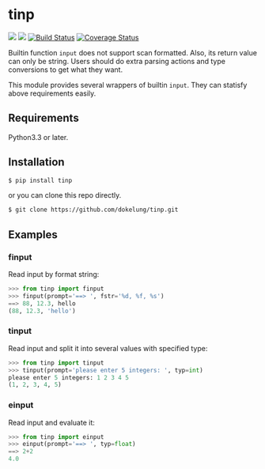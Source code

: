 tinp
=====

![](https://img.shields.io/pypi/v/tinp.svg)
![](https://img.shields.io/pypi/pyversions/tinp.svg)
[![Build Status](https://travis-ci.org/dokelung/tinp.png?branch=master)](https://travis-ci.org/dokelung/tinp)
[![Coverage Status](https://coveralls.io/repos/github/dokelung/tinp/badge.svg?branch=master)](https://coveralls.io/github/dokelung/tinp?branch=master)

Builtin function ``input`` does not support scan formatted. Also, its return value can only be string. Users should do extra parsing actions and type conversions to get what they want.

This module provides several wrappers of builtin ``input``. They can statisfy above requirements easily.

## Requirements

Python3.3 or later.

## Installation

```bash
$ pip install tinp
```

or you can clone this repo directly.

```bash
$ git clone https://github.com/dokelung/tinp.git
```

## Examples

### finput

Read input by format string:

```python
>>> from tinp import finput
>>> finput(prompt='==> ', fstr='%d, %f, %s')
==> 88, 12.3, hello
(88, 12.3, 'hello')
```

### tinput

Read input and split it into several values with specified type:

```python
>>> from tinp import tinput
>>> tinput(prompt='please enter 5 integers: ', typ=int)
please enter 5 integers: 1 2 3 4 5
(1, 2, 3, 4, 5)
```

### einput

Read input and evaluate it:

```python
>>> from tinp import einput
>>> einput(prompt='==> ', typ=float)
==> 2+2
4.0
```
